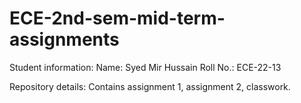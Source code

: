 # ECE-2nd-sem-mid-term-assignments

Student information:
Name: Syed Mir Hussain
Roll No.: ECE-22-13

Repository details:
Contains assignment 1, assignment 2, classwork.
